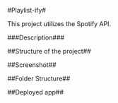 #Playlist-ify#

This project utilizes the Spotify API.

###Description###

##Structure of the project##

##Screenshot##

##Folder Structure##

##Deployed app##
